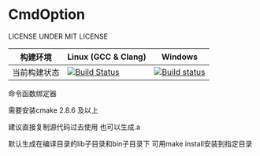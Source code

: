 CmdOption
=========
LICENSE UNDER MIT LICENSE

构建环境     | Linux (GCC & Clang) | Windows |
-------------|---------------------|---------|
当前构建状态| [![Build Status](https://travis-ci.org/owt5008137/CmdOption.svg?branch=master)](https://travis-ci.org/owt5008137/CmdOption) | [![Build status](https://ci.appveyor.com/api/projects/status/o6ip3gq7tlfhmk5q?svg=true)](https://ci.appveyor.com/project/owt5008137/cmdoption) |


命令函数绑定器

需要安装cmake 2.8.6 及以上

建议直接复制源代码过去使用
也可以生成.a

默认生成在编译目录的lib子目录和bin子目录下
可用make install安装到指定目录

